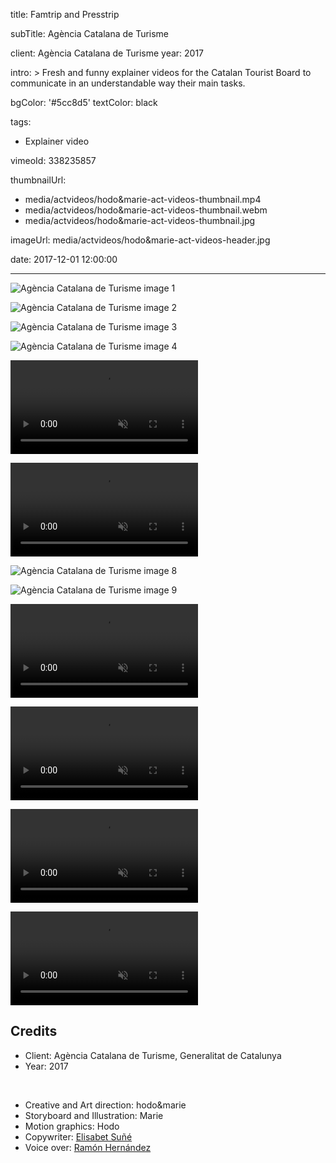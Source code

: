 title: Famtrip and Presstrip

subTitle: Agència Catalana de Turisme

client: Agència Catalana de Turisme
year: 2017

intro: >
  Fresh and funny explainer videos for the Catalan Tourist Board to communicate in an understandable way their main tasks.

bgColor: '#5cc8d5'
textColor: black

tags:
  - Explainer video

vimeoId: 338235857

thumbnailUrl:
  - media/actvideos/hodo&marie-act-videos-thumbnail.mp4
  - media/actvideos/hodo&marie-act-videos-thumbnail.webm
  - media/actvideos/hodo&marie-act-videos-thumbnail.jpg

imageUrl: media/actvideos/hodo&marie-act-videos-header.jpg

date: 2017-12-01 12:00:00



---

<!-- This is a 2x gallery sample -->
<!-- Always add a linebreak between images -->
<!-- It needs two images between paragraph tags -->
<div class="gallery gallery-2">

![Agència Catalana de Turisme image 1](/media/actvideos/hodo&marie-act-videos-01.jpg)

![Agència Catalana de Turisme image 2](/media/actvideos/hodo&marie-act-videos-02.jpg)

</div>


<div class="gallery gallery-2">

![Agència Catalana de Turisme image 3](/media/actvideos/hodo&marie-act-videos-03.jpg)

![Agència Catalana de Turisme image 4](/media/actvideos/hodo&marie-act-videos-04.jpg)

</div>


<!-- This is a 2x VIDEO gallery -->
<!-- Always add a linebreak between images -->
<!-- It needs two images between paragraph tags -->
<div class="gallery gallery-video gallery-video gallery-2">

<p>
	<video playsinline="playsinline" muted>
			<source src="/media/actvideos/hodo&marie-act-videos-06.mp4" type="video/mp4">
			<source src="/media/actvideos/hodo&marie-act-videos-06.webm" type="video/webm">
	</video>
</p>

<p>
	<video playsinline="playsinline" muted>
			<source src="/media/actvideos/hodo&marie-act-videos-10.mp4" type="video/mp4">
			<source src="/media/actvideos/hodo&marie-act-videos-10.webm" type="video/webm">
	</video>
</p>


</div>


<!-- This is a 2x gallery sample -->
<!-- Always add a linebreak between images -->
<!-- It needs two images between paragraph tags -->
<div class="gallery gallery-2">

![Agència Catalana de Turisme image 8](/media/actvideos/hodo&marie-act-videos-08.jpg)

![Agència Catalana de Turisme image 9](/media/actvideos/hodo&marie-act-videos-09.jpg)

</div>



<!-- This is a 2x VIDEO gallery -->
<!-- Always add a linebreak between images -->
<!-- It needs two images between paragraph tags -->
<div class="gallery gallery-video gallery-video gallery-2">

<p>
	<video playsinline="playsinline" muted>
			<source src="/media/actvideos/hodo&marie-act-videos-11.mp4" type="video/mp4">
			<source src="/media/actvideos/hodo&marie-act-videos-11.webm" type="video/webm">
	</video>
</p>

<p>
	<video playsinline="playsinline" muted>
			<source src="/media/actvideos/hodo&marie-act-videos-12.mp4" type="video/mp4">
			<source src="/media/actvideos/hodo&marie-act-videos-12.webm" type="video/webm">
	</video>
</p>


</div>


<!-- This is a 2x VIDEO gallery -->
<!-- Always add a linebreak between images -->
<!-- It needs two images between paragraph tags -->
<div class="gallery gallery-video gallery-2">

<p>
	<video playsinline="playsinline" muted>
			<source src="/media/actvideos/hodo&marie-act-videos-13.mp4" type="video/mp4">
			<source src="/media/actvideos/hodo&marie-act-videos-13.webm" type="video/webm">
	</video>
</p>

<p>
	<video playsinline="playsinline" muted>
			<source src="/media/actvideos/hodo&marie-act-videos-14.mp4" type="video/mp4">
			<source src="/media/actvideos/hodo&marie-act-videos-14.webm" type="video/webm">
	</video>
</p>


</div>

<!-- Sample credits section -->
## Credits

* Client: Agència Catalana de Turisme, Generalitat de Catalunya
* Year: 2017  
  
<br>

* Creative and Art direction: hodo&marie
* Storyboard and Illustration: Marie
* Motion graphics: Hodo
* Copywriter: <a href="https://cargocollective.com/elisabetsune" target="_blank">Elisabet Suñé</a>
* Voice over: <a href="http://www.ramonhernandez.cat/" target="_blank">Ramón Hernández</a>